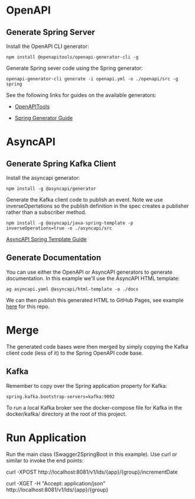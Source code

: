 
# OpenAPI

## Generate Spring Server

Install the OpenAPI CLI generator:

```
npm install @openapitools/openapi-generator-cli -g
```

Generate Spring sever code using the Spring generator:
```
openapi-generator-cli generate -i openapi.yml -o ./openapi/src -g spring
```

See the following links for guides on the available generators:

* [OpenAPITools](https://github.com/OpenAPITools/openapi-generator)

* [Spring Generator Guide](https://github.com/OpenAPITools/openapi-generator/blob/master/docs/generators/spring.md)

# AsyncAPI

## Generate Spring Kafka Client

Install the asyncapi generator:

```
npm install -g @asyncapi/generator
```

Generate the Kafka client code to publish an event.
Note we use inverseOpertations so the publish definition in the spec creates a publisher rather than a subscriber method.

```
npm install -g @asyncapi/java-spring-template -p inverseOperations=true -o ./asyncapi/src
```

[AsyncAPI Spring Template Guide](https://github.com/asyncapi/java-spring-template)

## Generate Documentation

You can use either the OpenAPI or AsyncAPI generators to generate documentation.
In this example we'll use the AsyncAPI HTML template:

```
ag asyncapi.yaml @asyncapi/html-template -o ./docs
```
We can then publish this generated HTML to GitHub Pages, see example [here](https://github.devops.worldpay.local/pages/farrows520/logicaldate-service-gen/) for this repo. 

# Merge

The generated code bases were then merged by simply copying the Kafka client code (less of it) to the Spring OpenAPI code base.

## Kafka
Remember to copy over the Spring application property for Kafka:
```
spring.kafka.bootstrap-servers=kafka:9092
```

To run a local Kafka broker see the docker-compose file for Kafka in the docker/kafka/ directory at the root of this project.

# Run Application

Run the main class (Swagger2SpringBoot in this example).
Use curl or similar to invoke the end points:

curl -XPOST http://localhost:8081/v1/lds/{app}/{group}/incrementDate

curl -XGET -H "Accept: application/json" http://localhost:8081/v1/lds/{app}/{group}


